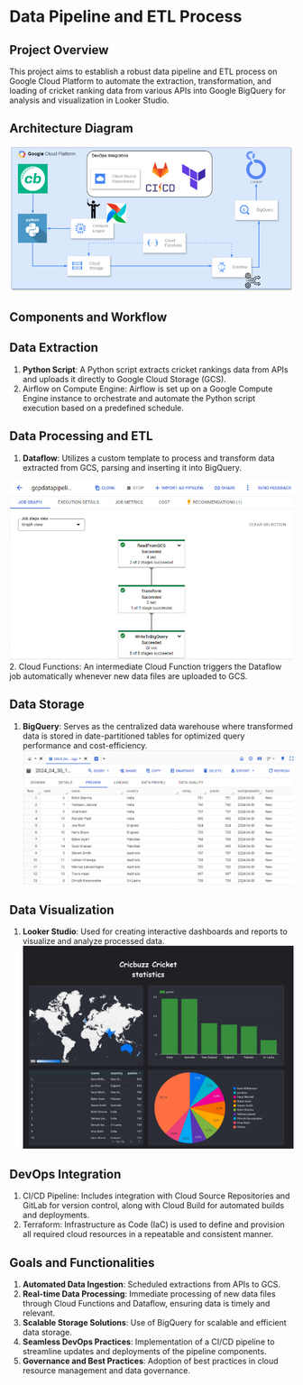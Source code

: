 # Data Pipeline and ETL Process

## Project Overview

This project aims to establish a robust data pipeline and ETL process on Google Cloud Platform to automate the extraction, transformation, and loading of cricket ranking data from various APIs into Google BigQuery for analysis and visualization in Looker Studio.

## Architecture Diagram

![maquete_projet](docs/maquete_projet.png)


## Components and Workflow

## Data Extraction

1. **Python Script**: A Python script extracts cricket rankings data from APIs and uploads it directly to Google Cloud Storage (GCS).
2. Airflow on Compute Engine: Airflow is set up on a Google Compute Engine instance to orchestrate and automate the Python script execution based on a predefined schedule.

## Data Processing and ETL

1. **Dataflow**: Utilizes a custom template to process and transform data extracted from GCS, parsing and inserting it into BigQuery.

![maquete_projet](docs/Dataflow.PNG)
2. Cloud Functions: An intermediate Cloud Function triggers the Dataflow job automatically whenever new data files are uploaded to GCS.

## Data Storage

1. **BigQuery**: Serves as the centralized data warehouse where transformed data is stored in date-partitioned tables for optimized query performance and cost-efficiency.
![maquete_projet](docs/Bigquery.PNG)

## Data Visualization

1. **Looker Studio**: Used for creating interactive dashboards and reports to visualize and analyze processed data.
![maquete_projet](docs/looker_dashboard.jpg)

## DevOps Integration

1. CI/CD Pipeline: Includes integration with Cloud Source Repositories and GitLab for version control, along with Cloud Build for automated builds and deployments.
2. Terraform: Infrastructure as Code (IaC) is used to define and provision all required cloud resources in a repeatable and consistent manner.

## Goals and Functionalities

1. **Automated Data Ingestion**: Scheduled extractions from APIs to GCS.
2. **Real-time Data Processing**: Immediate processing of new data files through Cloud Functions and Dataflow, ensuring data is timely and relevant.
3. **Scalable Storage Solutions**: Use of BigQuery for scalable and efficient data storage.
4. **Seamless DevOps Practices**: Implementation of a CI/CD pipeline to streamline updates and deployments of the pipeline components.
5. **Governance and Best Practices**: Adoption of best practices in cloud resource management and data governance.

